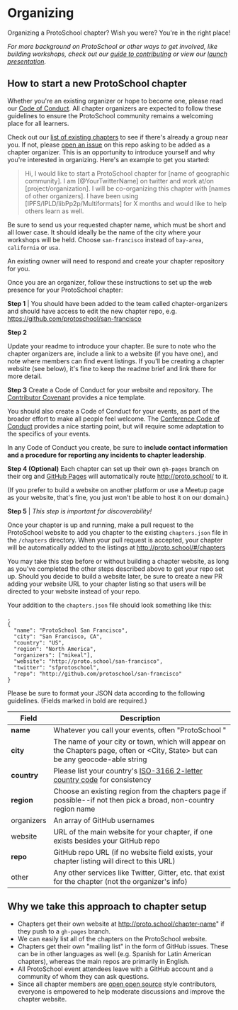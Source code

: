 # Organizing

Organizing a ProtoSchool chapter? Wish you were? You're in the right place!

_For more background on ProtoSchool or other ways to get involved, like building workshops, check out our [guide to contributing](https://github.com/protoschool/organizing/blob/master/CONTRIBUTING.md) or view our [launch presentation](https://github.com/protoschool/organizing/blob/master/presentations/ProtoSchool_Launch_Preso_2019-01-14.pdf)._

## How to start a new ProtoSchool chapter

Whether you're an existing organizer or hope to become one, please read our [Code of Conduct](https://github.com/protoschool/organizing/blob/master/CODE_OF_CONDUCT.md). All chapter organizers are expected to follow these guidelines to ensure the ProtoSchool community remains a welcoming place for all learners.

Check out our [list of existing chapters](https://proto.school/#/chapters.html) to see if there's already a group near you. If not, please [open an issue](https://github.com/protoschool/organizing/issues/new?labels=new-chapter&title=New%20Chapter%20Request&body=Please%20introduce%20yourself%20and%20tell%20us%20where%20you'd%20like%20to%20host%20a%20ProtoSchool%20chapter.) on this repo asking to be added as a chapter organizer. This is an opportunity to introduce yourself and why you're interested in organizing. Here's an example to get you started:

>Hi, I would like to start a ProtoSchool chapter for [name of geographic community]. I am [@YourTwitterName] on twitter and work at/on [project/organization]. I will be co-organizing this chapter with [names of other organizers]. I have been using [IPFS/IPLD/libPp2p/Multiformats] for X months and would like to help others learn as well.

Be sure to send us your requested chapter name, which must be short and all lower case. It should ideally be the name of the city where your workshops will be held. Choose `san-francisco` instead of `bay-area`, `california` or `usa`.

An existing owner will need to respond and create your chapter repository for you.

Once you are an organizer, follow these instructions to set up the web presence for your ProtoSchool chapter:

**Step 1** | You should have been added to the team called chapter-organizers and should have access to edit the new chapter repo, e.g. https://github.com/protoschool/san-francisco

**Step 2**

Update your readme to introduce your chapter. Be sure to note who the chapter organizers are, include a link to a website (if you have one), and note where members can find event listings. If you'll be creating a chapter website (see below), it's fine to keep the readme brief and link there for more detail.

**Step 3**
Create a Code of Conduct for your website and repository. The [Contributor Covenant](https://www.contributor-covenant.org/) provides a nice template.

You should also create a Code of Conduct for your events, as part of the broader effort
to make all people feel welcome. The [Conference Code of Conduct](http://confcodeofconduct.com/)
provides a nice starting point, but will require some adaptation to the specifics
of your events.

In any Code of Conduct you create, be sure to **include contact information and a procedure for
reporting any incidents to chapter leadership**.

**Step 4 (Optional)**
Each chapter can set up their own `gh-pages` branch on their org and [GitHub Pages](https://help.github.com/categories/github-pages-basics/) will automatically route http://proto.school/<reponame> to it.

(If you prefer to build a website on another platform or use a Meetup page as your website, that's fine, you just won't be able to host it on our domain.)


**Step 5** | _This step is important for discoverability!_

Once your chapter is up and running, make a pull request to the ProtoSchool website
to add you chapter to the existing `chapters.json` file in the `/chapters` directory.
When your pull request is accepted, your chapter will be automatically added to the listings at http://proto.school/#/chapters

You may take this step before or without building a chapter website, as long as you've completed the other
steps described above to get your repo set up. Should you decide to build a website later, be sure to create a new PR adding your website URL to your chapter listing so that users will be directed to your website instead of your repo.

Your addition to the `chapters.json` file should look something like this:

```
,
{
  "name": "ProtoSchool San Francisco",
  "city": "San Francisco, CA",
  "country": "US",
  "region": "North America",
  "organizers": ["mikeal"],
  "website": "http://proto.school/san-francisco",
  "twitter": "sfprotoschool",
  "repo": "http://github.com/protoschool/san-francisco"
}
```
Please be sure to format your JSON data according to the following guidelines. (Fields marked in bold are required.)

| Field | Description |
| --- | --- |
| **name** | Whatever you call your events, often "ProtoSchool <City> " |
| **city**	 | The name of your city or town, which will appear on the Chapters page, often <City> or <City, State> but can be any geocode-able string |
| **country**	 |  Please list your country's [ISO-3166 2-letter country code](https://en.wikipedia.org/wiki/ISO_3166-2) for consistency |
| **region**  |  Choose an existing region from the chapters page if possible--if not then pick a broad, non-country region name |
| organizers  | An array of GitHub usernames  |
| website  |  URL of the main website for your chapter, if one exists besides your GitHub repo |
| **repo** |  GitHub repo URL (if no website field exists, your chapter listing will direct to this URL)|
| other   | Any other services like Twitter, Gitter, etc. that exist for the chapter (not the organizer's info)  |


## Why we take this approach to chapter setup
- Chapters get their own website at http://proto.school/chapter-name" if they push to a `gh-pages` branch.
- We can easily list all of the chapters on the ProtoSchool website.
- Chapters get their own "mailing list" in the form of GitHub issues. These can be in other languages as well (e.g. Spanish for Latin American chapters), whereas the main repos are primarily in English.
- All ProtoSchool event attendees leave with a GitHub account and a community of whom they can ask questions.
- Since all chapter members are [open open source](https://github.com/Level/community/blob/master/CONTRIBUTING.md) style contributors, everyone is empowered to help moderate discussions and improve the chapter website.
